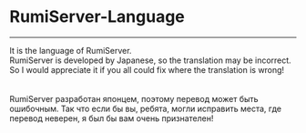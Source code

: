 # RumiServer-Language
___
It is the language of RumiServer.
<BR>
RumiServer is developed by Japanese, so the translation may be incorrect.<BR>
So I would appreciate it if you all could fix where the translation is wrong!<BR>
<BR><BR>
RumiServer разработан японцем, поэтому перевод может быть ошибочным.
Так что если бы вы, ребята, могли исправить места, где перевод неверен, я был бы вам очень признателен!

